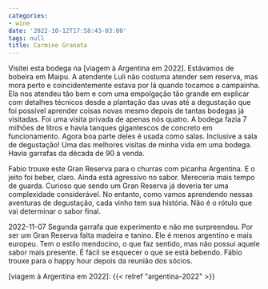 ```yaml
---
categories:
- wine
date: '2022-10-12T17:58:43-03:00'
tags: null
title: Carmine Granata
---
```


Visitei esta bodega na [viagem à Argentina em 2022]. Estávamos de bobeira em Maipu. A atendente Luli não costuma atender sem reserva, mas mora perto e coincidentemente estava por lá quando tocamos a campainha. Ela nos atendeu tão bem e com uma empolgação tão grande em explicar com detalhes técnicos desde a plantação das uvas até a degustação que foi possível aprender coisas novas mesmo depois de tantas bodegas já visitadas. Foi uma visita privada de apenas nós quatro. A bodega fazia 7 milhões de litros e havia tanques gigantescos de concreto em funcionamento. Agora boa parte deles é usada como salas. Inclusive a sala de degustação! Uma das melhores visitas de minha vida em uma bodega. Havia garrafas da década de 90 à venda.

Fabio trouxe este Gran Reserva para o churras com picanha Argentina. E o jeito foi beber, claro. Ainda está agressivo no sabor. Mereceria mais tempo de guarda. Curioso que sendo um Gran Reserva já deveria ter uma complexidade considerável. No entanto, como vamos aprendendo nessas aventuras de degustação, cada vinho tem sua história. Não é o rótulo que vai determinar o sabor final.

2022-11-07 Segunda garrafa que experimento e não me surpreendeu. Por ser um Gran Reserva falta madeira e tanino. Ele é menos argentino e mais europeu. Tem o estilo mendocino, o que faz sentido, mas não possui aquele sabor mais presente. É fácil se esquecer o que se está bebendo. Fábio trouxe para o happy hour depois da reunião dos sócios.

[viagem à Argentina em 2022]: {{< relref "argentina-2022" >}}